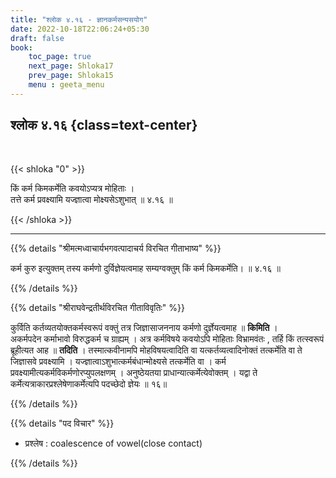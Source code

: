 ```yaml
---
title: "श्लोक ४.१६ - ज्ञानकर्मसन्यसयोग"
date: 2022-10-18T22:06:24+05:30
draft: false
book:
    toc_page: true
    next_page: Shloka17
    prev_page: Shloka15
    menu : geeta_menu
---
```




## श्लोक ४.१६ {class=text-center}

<br/>

{{< shloka  "0"  >}}

किं कर्म किमकर्मेति कवयोऽप्यत्र मोहिताः ।  
तत्ते कर्म प्रवक्ष्यामि यज्ज्ञात्वा मोक्ष्यसेऽशुभात् ॥ ४.१६ ॥

{{< /shloka >}}

---


{{% details "श्रीमत्मध्वाचार्यभगवत्पादाचर्य विरचित  गीताभाष्य" %}}

कर्म कुरु इत्युक्तम् तस्य कर्मणो दुर्विज्ञेयत्वमाह सम्यग्वक्तुम् किं 
कर्म किमकर्मेति।  ॥ ४.१६ ॥

{{% /details %}}



{{% details "श्रीराघवेन्द्रतीर्थविरचित गीताविवृतिः" %}}

कुर्विति कर्तव्यतयोक्तकर्मस्वरूपं वक्तुं तत्र जिज्ञासाजननाय कर्मणो
दुर्ज्ञेयत्वमाह ॥ **किमिति** ।  
अकर्मपदेन कर्माभावो विरुद्धकर्म च ग्राह्यम्‌ । अत्र
कर्मविषये कवयोऽपि मोहिताः विभ्रामवंतः , तर्हि किं तत्स्वरूपं 
ब्रूहीत्यत आह ॥ **तदिति** । 
तस्मात्कवीनामपि मोहविषयत्वादिति वा यत्कर्तव्यत्वादिनोक्तं
तत्कर्मेति वा ते जिज्ञासवे प्रवक्ष्यामि । 
यज्ज्ञात्वाऽशुभात्कर्मबंधान्मोक्ष्यसे तत्कर्मेति वा । 
कर्म प्रवक्ष्यामीत्यकर्मविकर्मणोरप्युपलक्षणम्‌ । 
अनुष्ठेयतया प्राधान्यात्कर्मेत्येवोक्तम्‌ । यद्वा ते 
कर्मेत्यत्राकारप्रश्लेषेणाकर्मेत्यपि पदच्छेदो
ज्ञेयः ॥ १६॥

{{% /details %}}



{{% details "पद विचार" %}}

- प्रश्लेष : coalescence of vowel(close contact)

{{% /details %}}
